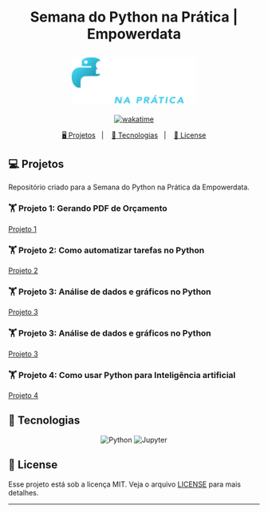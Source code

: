 <h1 align="center">
  Semana do Python na Prática | Empowerdata
</h1>

<h2 align="center">
  <img src="./assets/logo.webp" width="250px">
</h2>

<p align="center">
  <a href="https://wakatime.com/badge/user/68660678-6b86-4b78-98df-f5f41a37e1bc/project/b561ad3e-a5e9-4de5-8c99-bd8db0e54426"><img src="https://wakatime.com/badge/user/68660678-6b86-4b78-98df-f5f41a37e1bc/project/b561ad3e-a5e9-4de5-8c99-bd8db0e54426.svg" alt="wakatime"></a>
</p>

<p align="center">
  <a href="#-projetos">🖥️ Projetos</a>&nbsp;&nbsp;&nbsp;|&nbsp;&nbsp;&nbsp;
  <a href="#-tecnologias">🚀 Tecnologias</a>&nbsp;&nbsp;&nbsp;|&nbsp;&nbsp;&nbsp;
  <a href="#-license">📝 License</a>
</p>

## 💻 Projetos

Repositório criado para a Semana do Python na Prática da Empowerdata.

### 🏋️ Projeto 1: Gerando PDF de Orçamento

[Projeto 1](./aula_1/projeto_01.py)

### 🏋️ Projeto 2: Como automatizar tarefas no Python

[Projeto 2](./aula_2/projeto_02.py)

### 🏋️ Projeto 3: Análise de dados e gráficos no Python

[Projeto 3](./aula_3/projeto_03.py)
### 🏋️ Projeto 3: Análise de dados e gráficos no Python

[Projeto 3](./aula_3/projeto_03.py)

### 🏋️ Projeto 4: Como usar Python para Inteligência artificial

[Projeto 4](./aula_4/projeto_04.py)

## 🚀 Tecnologias

<p align="center">
    <img src="https://img.shields.io/static/v1?style=for-the-badge&message=Python&color=3776AB&logo=Python&logoColor=FFFFFF&label=" alt="Python" tittle="Python">
    <img src="https://img.shields.io/static/v1?style=for-the-badge&message=Jupyter&color=F37626&logo=Jupyter&logoColor=FFFFFF&label=" alt="Jupyter" tittle="Jupyter">
</p>

## 📝 License

Esse projeto está sob a licença MIT. Veja o arquivo [LICENSE](LICENSE) para mais detalhes.

---
